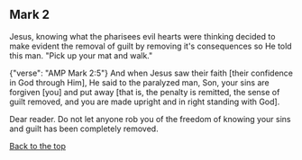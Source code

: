 Mark 2
------------------------------------------------------------------------

Jesus, knowing what the pharisees evil hearts were thinking decided to
make evident the removal of guilt by removing it's consequences so He
told this man. "Pick up your mat and walk."

{"verse": "AMP Mark 2:5"}
And when Jesus saw their faith [their confidence in God through Him], He
said to the paralyzed man, Son, your sins are forgiven [you] and put
away [that is, the penalty is remitted, the sense of guilt removed, and
you are made upright and in right standing with God].

Dear reader. Do not let anyone rob you of the freedom of knowing your
sins and guilt has been completely removed.

[Back to the top](Mark2.html)
